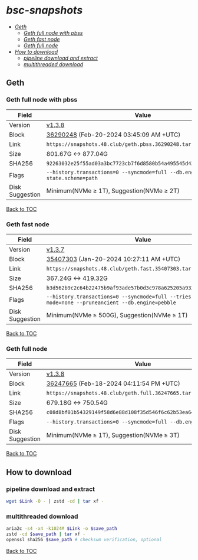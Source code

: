 # *bsc-snapshots*


- *[Geth](#geth)*
    - *[Geth full node with pbss](#geth-full-node-with-pbss)*
    - *[Geth fast node](#geth-fast-node)*
    - *[Geth full node](#geth-full-node)*
- *[How to download](#how-to-download)*
    - *[pipeline download and extract](#pipeline-download-and-extract)*
    - *[multithreaded download](#multithreaded-download)*

## Geth
### Geth full node with pbss

| Field |Value |
| --- | --- |
| Version | [v1.3.8](https://github.com/bnb-chain/bsc/releases/tag/v1.3.8) |
| Block | [36290248](https://bscscan.com/block/36290248) (Feb-20-2024 03:45:09 AM +UTC) |
| Link | `https://snapshots.48.club/geth.pbss.36290248.tar.zst` |
| Size | 801.67G <-> 877.04G |
| SHA256 | `92263032e25f55ad03a3bc7723cb7f6d8580b54a495545d439f7ce9f0c33f375` |
| Flags | `--history.transactions=0 --syncmode=full --db.engine=pebble --state.scheme=path` |
| Disk Suggestion | Minimum(NVMe ≥ 1T), Suggestion(NVMe ≥ 2T)|

[Back to TOC](#bsc-snapshots)

### Geth fast node

| Field |Value |
| --- | --- |
| Version | [v1.3.7](https://github.com/bnb-chain/bsc/releases/tag/v1.3.7) |
| Block | [35407303](https://bscscan.com/block/35407303) (Jan-20-2024 10:27:11 AM +UTC) |
| Link | `https://snapshots.48.club/geth.fast.35407303.tar.zst` |
| Size | 367.24G <-> 419.32G |
| SHA256 | `b3d562b9c2c64b22475b9af93ade57b0d3c978a625205a9321e313781e169d7a` |
| Flags | `--history.transactions=0 --syncmode=full --tries-verify-mode=none --pruneancient --db.engine=pebble` |
| Disk Suggestion | Minimum(NVMe ≥ 500G), Suggestion(NVMe ≥ 1T)|

[Back to TOC](#bsc-snapshots)

### Geth full node

| Field |Value |
| --- | --- |
| Version | [v1.3.8](https://github.com/bnb-chain/bsc/releases/tag/v1.3.8) |
| Block | [36247665](https://bscscan.com/block/36247665) (Feb-18-2024 04:11:54 PM +UTC) |
| Link | `https://snapshots.48.club/geth.full.36247665.tar.zst` |
| Size | 679.18G <-> 750.54G |
| SHA256 | `c08d8bf01b54329149f58d6e88d108f35d546f6c62b53ea6465e25f890b311d1` |
| Flags | `--history.transactions=0 --syncmode=full --db.engine=pebble` |
| Disk Suggestion | Minimum(NVMe ≥ 1T), Suggestion(NVMe ≥ 3T)|

[Back to TOC](#bsc-snapshots)

## How to download
### pipeline download and extract

```bash
wget $Link -O - | zstd -cd | tar xf -
```

### multithreaded download

```bash
aria2c -s4 -x4 -k1024M $Link -o $save_path
zstd -cd $save_path | tar xf -
openssl sha256 $save_path # checksum verification, optional
```

[Back to TOC](#bsc-snapshots)
